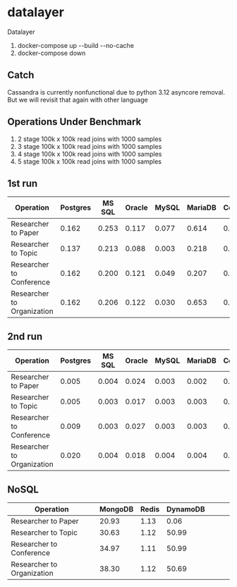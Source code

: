 # datalayer
Datalayer

1. docker-compose up --build --no-cache
2. docker-compose down

## Catch
Cassandra is currently nonfunctional due to python 3.12 asyncore removal. But we will revisit that again with other language

## Operations Under Benchmark
1. 2 stage 100k x 100k read joins with 1000 samples
2. 3 stage 100k x 100k read joins with 1000 samples
3. 4 stage 100k x 100k read joins with 1000 samples
4. 5 stage 100k x 100k read joins with 1000 samples

## 1st run
| Operation                    | Postgres | MS SQL | Oracle | MySQL  | MariaDB | Cockroach |
| ---                    | --- | --- | --- | ---  | ---  | ---  |
| Researcher to Paper          | 0.162    | 0.253  | 0.117  | 0.077  |  0.614 | 0.021 |
| Researcher to Topic          | 0.137    | 0.213  | 0.088  | 0.003  |  0.218 | 0.050 |
| Researcher to Conference     | 0.162    | 0.200  | 0.121  | 0.049  |  0.207 | 0.201 |
| Researcher to Organization   | 0.162    | 0.206  | 0.122  | 0.030  |  0.653 | 0.211 |

## 2nd run
| Operation                    | Postgres | MS SQL | Oracle | MySQL  | MariaDB | Cockroach |
| ---                    | --- | --- | --- | ---  | ---  | ---  |
| Researcher to Paper          | 0.005    | 0.004  | 0.024  | 0.003  |  0.002 | 0.022 |
| Researcher to Topic          | 0.005    | 0.003  | 0.017  | 0.003  |  0.003 | 0.043 |
| Researcher to Conference     | 0.009    | 0.003  | 0.027  | 0.003  |  0.003 | 0.189 |
| Researcher to Organization   | 0.020    | 0.004  | 0.018  | 0.004  |  0.004 | 0.203 |

## NoSQL
| Operation                    | MongoDB | Redis | DynamoDB |   |  |  |
| ---                    |---------|-------|----------| ---  | ---  | ---  |
| Researcher to Paper          | 20.93   | 1.13  | 0.06     |   |   |  |
| Researcher to Topic          | 30.63   | 1.12  | 50.99    |   |   |  |
| Researcher to Conference     | 34.97   | 1.11  | 50.99    |   |   |  |
| Researcher to Organization   | 38.30   | 1.12  | 50.69    |   |   |  |
